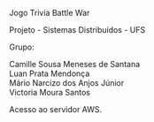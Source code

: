 Jogo Trivia Battle War

Projeto - Sistemas Distribuídos - UFS

Grupo:

Camille Sousa Meneses de Santana   
Luan Prata Mendonça   
Mário Narcizo dos Anjos Júnior   
Victoria Moura Santos   

Acesso ao servidor AWS.
